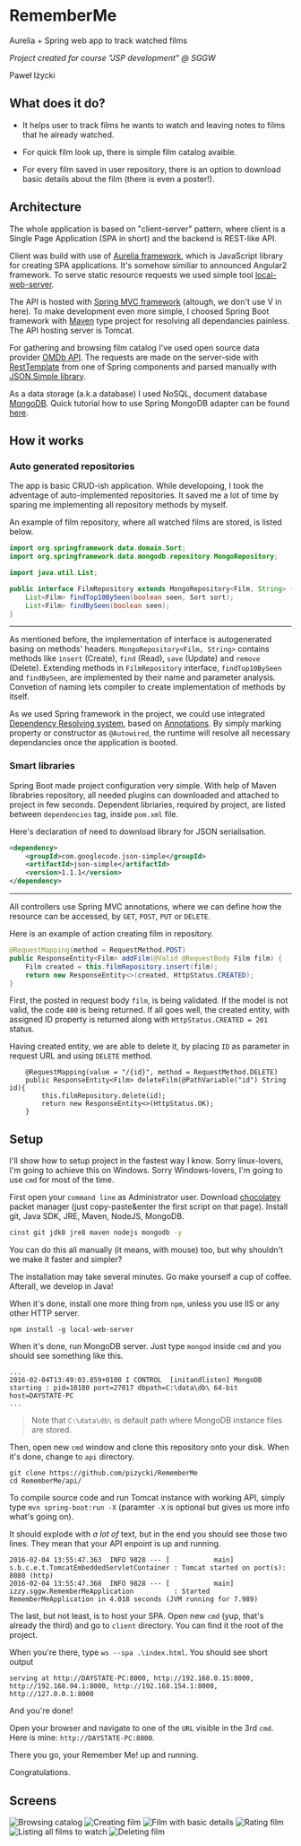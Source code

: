 # RememberMe
Aurelia + Spring web app to track watched films

_Project created for course "JSP development" @ SGGW_

Paweł Iżycki

## What does it do?
* It helps user to track films he wants to watch and leaving notes to films that he already watched.

* For quick film look up, there is simple film catalog avaible. 

* For every film saved in user repository, there is an option to download basic details about the film (there is even a poster!).

## Architecture
The whole application is based on "client-server" pattern, where client is a Single Page Application (SPA in short)
and the backend is REST-like API.

Client was build with use of [Aurelia framework](http://aurelia.io/), which is JavaScript library for creating SPA applications. 
It's somehow similiar to announced Angular2 framework. To serve static resource requests we used simple tool
[local-web-server](https://www.npmjs.com/package/local-web-server).

The API is hosted with [Spring MVC framework](http://docs.spring.io/spring/docs/current/spring-framework-reference/html/mvc.html)
(altough, we don't use V in here). To make development even more simple, I choosed Spring Boot framework with
[Maven](https://maven.apache.org/) type project for resolving all dependancies painless. The API hosting server is Tomcat.

For gathering and browsing film catalog I've used open source data provider [OMDb API](http://www.omdbapi.com/).
The requests are made on the server-side with [RestTemplate](https://spring.io/guides/gs/consuming-rest/) from one of 
Spring components and parsed manually with [JSON.Simple library](https://code.google.com/archive/p/json-simple/).

As a data storage (a.k.a database) I used NoSQL, document database [MongoDB](https://www.mongodb.org/).
Quick tutorial how to use Spring MongoDB adapter can be found [here](https://spring.io/guides/gs/accessing-data-mongodb/#use-maven). 

## How it works

### Auto generated repositories
The app is basic CRUD-ish application. While developoing, I took the adventage of auto-implemented repositories. It saved me a lot of time by sparing me implementing all repository methods by myself.

An example of film repository, where all watched films are stored, is listed below.

```java
import org.springframework.data.domain.Sort;
import org.springframework.data.mongodb.repository.MongoRepository;

import java.util.List;

public interface FilmRepository extends MongoRepository<Film, String> {
    List<Film> findTop10BySeen(boolean seen, Sort sort);
    List<Film> findBySeen(boolean seen);
}
```

---

As mentioned before, the implementation of interface is autogenerated basing on methods' headers. `MongoRepository<Film, String>` contains methods like `insert` (Create), `find` (Read), `save` (Update) and `remove` (Delete). Extending methods in `FilmRepository` interface, `findTop10BySeen` and `findBySeen`, are implemented by their name and parameter analysis. Convetion of naming lets compiler to create implementation of methods by itself.

As we used Spring framework in the project, we could use integrated [Dependency Resolving system](http://docs.spring.io/spring/docs/current/spring-framework-reference/html/beans.html), based on [Annotations](https://docs.oracle.com/javase/tutorial/java/annotations/basics.html). By simply marking property or constructor as `@Autowired`, the runtime will resolve all necessary dependancies once the application is booted.

### Smart libraries
Spring Boot made project configuration very simple. With help of Maven librabries repository, all needed plugins can downloaded and attached to project in few seconds. Dependent libriaries, required by project, are listed between `dependencies` tag, inside `pom.xml` file.

Here's declaration of need to download library for JSON serialisation.

```xml
<dependency>
	<groupId>com.googlecode.json-simple</groupId>
	<artifactId>json-simple</artifactId>
	<version>1.1.1</version>
</dependency>
```

---

All controllers use Spring MVC annotations, where we can define how the resource can be accessed, by `GET`, `POST`, `PUT` or `DELETE`.

Here is an example of action creating film in repository.

```java
@RequestMapping(method = RequestMethod.POST)
public ResponseEntity<Film> addFilm(@Valid @RequestBody Film film) {
    Film created = this.filmRepository.insert(film);
    return new ResponseEntity<>(created, HttpStatus.CREATED);
}
```

First, the posted in request body `film`, is being validated. If the model is not valid, the code `400` is being returned. If all goes well, the created entity, with assigned ID property is returned along with `HttpStatus.CREATED = 201` status.


Having created entity, we are able to delete it, by placing `ID` as parameter in request URL and using `DELETE` method.

```
    @RequestMapping(value = "/{id}", method = RequestMethod.DELETE)
    public ResponseEntity<Film> deleteFilm(@PathVariable("id") String id){
        this.filmRepository.delete(id);
        return new ResponseEntity<>(HttpStatus.OK);
    }
```

## Setup

I'll show how to setup project in the fastest way I know. Sorry linux-lovers, I'm going to achieve this on Windows. Sorry Windows-lovers, I'm going to use `cmd` for most of the time.

First open your `command line` as Administrator user. 
Download  [chocolatey](https://chocolatey.org/) packet manager (just copy-paste&enter the first script on that page).
Install git, Java SDK, JRE, Maven, NodeJS, MongoDB.

```bash
cinst git jdk8 jre8 maven nodejs mongodb -y
```
You can do this all manually (it means, with mouse) too, but why shouldn't we make it faster and simpler?

The installation may take several minutes. Go make yourself a cup of coffee. Afterall, we develop in Java!

When it's done, install one more thing from `npm`, unless you use IIS or any other HTTP server.

```
npm install -g local-web-server
```

When it's done, run MongoDB server. Just type `mongod` inside `cmd` and you should see something like this.

```
...
2016-02-04T13:49:03.859+0100 I CONTROL  [initandlisten] MongoDB starting : pid=10180 port=27017 dbpath=C:\data\db\ 64-bit host=DAYSTATE-PC
...
```
> Note that `C:\data\db\` is default path where MongoDB instance files are stored.

Then, open new `cmd` window and clone this repository onto your disk. When it's done, change to `api` directory.

```
git clone https://github.com/pizycki/RememberMe 
cd RememberMe/api/
```

To compile source code and run Tomcat instance with working API, simply type `mvn spring-boot:run -X` (paramter `-X` is optional but gives us more info what's going on).

It should explode with _a lot of_ text, but in the end you should see those two lines. They mean that your API enpoint is up and running.

```
2016-02-04 13:55:47.363  INFO 9828 --- [           main] s.b.c.e.t.TomcatEmbeddedServletContainer : Tomcat started on port(s): 8080 (http)
2016-02-04 13:55:47.368  INFO 9828 --- [           main] izzy.sggw.RememberMeApplication          : Started RememberMeApplication in 4.018 seconds (JVM running for 7.989)
```

The last, but not least, is to host your SPA. Open new `cmd` (yup, that's already the third) and go to `client` directory. You can find it the root of the project.

When you're there, type `ws --spa .\index.html`. You should see short output

```
serving at http://DAYSTATE-PC:8000, http://192.168.0.15:8000, http://192.168.94.1:8000, http://192.168.154.1:8000, http://127.0.0.1:8000
```

And you're done!

Open your browser and navigate to one of the `URL` visible in the 3rd `cmd`. Here is mine: `http://DAYSTATE-PC:8000`.

There you go, your Remember Me! up and running.

Congratulations.

## Screens
![Browsing catalog](/screens/catalog.png)
![Creating film](/screens/create.png)
![Film with basic details](/screens/film_full_details.png)
![Rating film](/screens/edit_rating.png)
![Listing all films to watch](/screens/list_Already_watched.png)
![Deleting film](/screens/delete.png)
